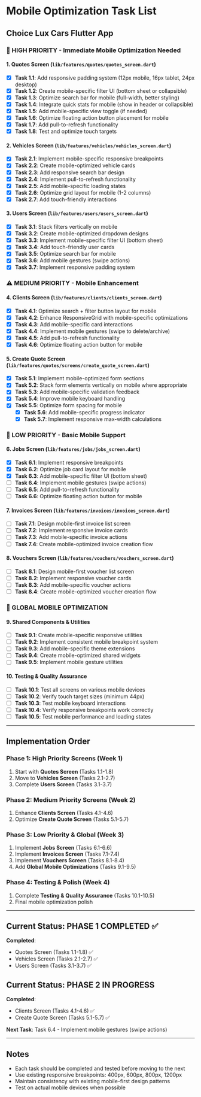 # Mobile Optimization Task List
## Choice Lux Cars Flutter App

### 🚨 HIGH PRIORITY - Immediate Mobile Optimization Needed

#### 1. Quotes Screen (`lib/features/quotes/quotes_screen.dart`)
- [x] **Task 1.1**: Add responsive padding system (12px mobile, 16px tablet, 24px desktop)
- [x] **Task 1.2**: Create mobile-specific filter UI (bottom sheet or collapsible)
- [x] **Task 1.3**: Optimize search bar for mobile (full-width, better styling)
- [x] **Task 1.4**: Integrate quick stats for mobile (show in header or collapsible)
- [x] **Task 1.5**: Add mobile-specific view toggle (if needed)
- [x] **Task 1.6**: Optimize floating action button placement for mobile
- [x] **Task 1.7**: Add pull-to-refresh functionality
- [x] **Task 1.8**: Test and optimize touch targets

#### 2. Vehicles Screen (`lib/features/vehicles/vehicles_screen.dart`)
- [x] **Task 2.1**: Implement mobile-specific responsive breakpoints
- [x] **Task 2.2**: Create mobile-optimized vehicle cards
- [x] **Task 2.3**: Add responsive search bar design
- [x] **Task 2.4**: Implement pull-to-refresh functionality
- [x] **Task 2.5**: Add mobile-specific loading states
- [x] **Task 2.6**: Optimize grid layout for mobile (1-2 columns)
- [x] **Task 2.7**: Add touch-friendly interactions

#### 3. Users Screen (`lib/features/users/users_screen.dart`)
- [x] **Task 3.1**: Stack filters vertically on mobile
- [x] **Task 3.2**: Create mobile-optimized dropdown designs
- [x] **Task 3.3**: Implement mobile-specific filter UI (bottom sheet)
- [x] **Task 3.4**: Add touch-friendly user cards
- [x] **Task 3.5**: Optimize search bar for mobile
- [x] **Task 3.6**: Add mobile gestures (swipe actions)
- [x] **Task 3.7**: Implement responsive padding system

### ⚠️ MEDIUM PRIORITY - Mobile Enhancement

#### 4. Clients Screen (`lib/features/clients/clients_screen.dart`)
- [x] **Task 4.1**: Optimize search + filter button layout for mobile
- [x] **Task 4.2**: Enhance ResponsiveGrid with mobile-specific optimizations
- [x] **Task 4.3**: Add mobile-specific card interactions
- [x] **Task 4.4**: Implement mobile gestures (swipe to delete/archive)
- [x] **Task 4.5**: Add pull-to-refresh functionality
- [x] **Task 4.6**: Optimize floating action button for mobile

#### 5. Create Quote Screen (`lib/features/quotes/screens/create_quote_screen.dart`)
- [x] **Task 5.1**: Implement mobile-optimized form sections
- [x] **Task 5.2**: Stack form elements vertically on mobile where appropriate
- [x] **Task 5.3**: Add mobile-specific validation feedback
- [x] **Task 5.4**: Improve mobile keyboard handling
- [x] **Task 5.5**: Optimize form spacing for mobile
  - [x] **Task 5.6**: Add mobile-specific progress indicator
  - [x] **Task 5.7**: Implement responsive max-width calculations

### 📱 LOW PRIORITY - Basic Mobile Support

#### 6. Jobs Screen (`lib/features/jobs/jobs_screen.dart`)
- [x] **Task 6.1**: Implement responsive breakpoints
- [x] **Task 6.2**: Optimize job card layout for mobile
- [x] **Task 6.3**: Add mobile-specific filter UI (bottom sheet)
- [ ] **Task 6.4**: Implement mobile gestures (swipe actions)
- [ ] **Task 6.5**: Add pull-to-refresh functionality
- [ ] **Task 6.6**: Optimize floating action button for mobile

#### 7. Invoices Screen (`lib/features/invoices/invoices_screen.dart`)
- [ ] **Task 7.1**: Design mobile-first invoice list screen
- [ ] **Task 7.2**: Implement responsive invoice cards
- [ ] **Task 7.3**: Add mobile-specific invoice actions
- [ ] **Task 7.4**: Create mobile-optimized invoice creation flow

#### 8. Vouchers Screen (`lib/features/vouchers/vouchers_screen.dart`)
- [ ] **Task 8.1**: Design mobile-first voucher list screen
- [ ] **Task 8.2**: Implement responsive voucher cards
- [ ] **Task 8.3**: Add mobile-specific voucher actions
- [ ] **Task 8.4**: Create mobile-optimized voucher creation flow

### 🎯 GLOBAL MOBILE OPTIMIZATION

#### 9. Shared Components & Utilities
- [ ] **Task 9.1**: Create mobile-specific responsive utilities
- [ ] **Task 9.2**: Implement consistent mobile breakpoint system
- [ ] **Task 9.3**: Add mobile-specific theme extensions
- [ ] **Task 9.4**: Create mobile-optimized shared widgets
- [ ] **Task 9.5**: Implement mobile gesture utilities

#### 10. Testing & Quality Assurance
- [ ] **Task 10.1**: Test all screens on various mobile devices
- [ ] **Task 10.2**: Verify touch target sizes (minimum 44px)
- [ ] **Task 10.3**: Test mobile keyboard interactions
- [ ] **Task 10.4**: Verify responsive breakpoints work correctly
- [ ] **Task 10.5**: Test mobile performance and loading states

---

## Implementation Order

### Phase 1: High Priority Screens (Week 1)
1. Start with **Quotes Screen** (Tasks 1.1-1.8)
2. Move to **Vehicles Screen** (Tasks 2.1-2.7)
3. Complete **Users Screen** (Tasks 3.1-3.7)

### Phase 2: Medium Priority Screens (Week 2)
1. Enhance **Clients Screen** (Tasks 4.1-4.6)
2. Optimize **Create Quote Screen** (Tasks 5.1-5.7)

### Phase 3: Low Priority & Global (Week 3)
1. Implement **Jobs Screen** (Tasks 6.1-6.6)
2. Implement **Invoices Screen** (Tasks 7.1-7.4)
3. Implement **Vouchers Screen** (Tasks 8.1-8.4)
4. Add **Global Mobile Optimizations** (Tasks 9.1-9.5)

### Phase 4: Testing & Polish (Week 4)
1. Complete **Testing & Quality Assurance** (Tasks 10.1-10.5)
2. Final mobile optimization polish

---

## Current Status: PHASE 1 COMPLETED ✅
**Completed**: 
- Quotes Screen (Tasks 1.1-1.8) ✅
- Vehicles Screen (Tasks 2.1-2.7) ✅
- Users Screen (Tasks 3.1-3.7) ✅

## Current Status: PHASE 2 IN PROGRESS
**Completed**: 
- Clients Screen (Tasks 4.1-4.6) ✅
- Create Quote Screen (Tasks 5.1-5.7) ✅

**Next Task**: Task 6.4 - Implement mobile gestures (swipe actions)

---

## Notes
- Each task should be completed and tested before moving to the next
- Use existing responsive breakpoints: 400px, 600px, 800px, 1200px
- Maintain consistency with existing mobile-first design patterns
- Test on actual mobile devices when possible
